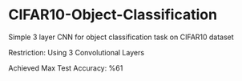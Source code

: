# CIFAR10-Object-Classification

Simple 3 layer CNN for object classification task on CIFAR10 dataset

Restriction: Using 3 Convolutional Layers

Achieved Max Test Accuracy: %61
